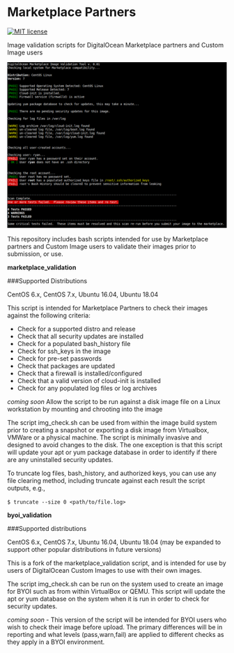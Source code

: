 # Marketplace Partners

[![MIT license](https://img.shields.io/badge/license-MIT-blue.svg)](LICENSE)

Image validation scripts for DigitalOcean Marketplace partners and Custom Image users

![Screenshot](screenshot.png)

This repository includes bash scripts intended for use by Marketplace partners and Custom Image users to validate their images prior to submission, or use.

**marketplace_validation**

###Supported Distributions 

CentOS 6.x, CentOS 7.x, Ubuntu 16.04, Ubuntu 18.04

This script is intended for Marketplace Partners to check their images against the following criteria:

- Check for a supported distro and release
- Check that all security updates are installed
- Check for a populated bash_history file
- Check for ssh_keys in the image
- Check for pre-set passwords
- Check that packages are updated
- Check that a firewall is installed/configured
- Check that a valid version of cloud-init is installed
- Check for any populated log files or log archives

*coming soon* Allow the script to be run against a disk image file on a Linux workstation by mounting and chrooting into the image

The script img_check.sh can be used from within the image build system prior to creating a snapshot or exporting a disk image from Virtualbox, VMWare or a physical machine. The script is minimally invasive and designed to avoid changes to the disk. The one exception is that this script will update your apt or yum package database in order to identify if there are any uninstalled security updates.

To truncate log files, bash_history, and authorized keys, you can use any file clearing method, including truncate against each result the script outputs, e.g.,

`$ truncate --size 0 <path/to/file.log>`

**byoi_validation**

###Supported distributions 

CentOS 6.x, CentOS 7.x, Ubuntu 16.04, Ubuntu 18.04 (may be expanded to support other popular distributions in future versions)

This is a fork of the marketplace_validation script, and is intended for use by users of DigitalOcean Custom Images to use with their own images.

The script img_check.sh can be run on the system used to create an image for BYOI such as from within VirtualBox or QEMU.  This script will update the apt or yum database on the system when it is run in order to check for security updates.

*coming soon* - This version of the script will be intended for BYOI users who wish to check their image before upload.  The primary differences will be in reporting and what levels (pass,warn,fail) are applied to different checks as they apply in a BYOI environment.
